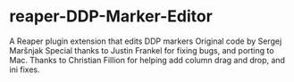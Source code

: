 # reaper-DDP-Marker-Editor
A Reaper plugin extension that edits DDP markers
Original code by Sergej Maršnjak
Special thanks to Justin Frankel for fixing bugs, and porting to Mac.
Thanks to Christian Fillion for helping add column drag and drop, and ini fixes.

